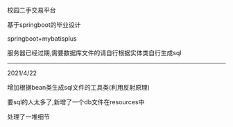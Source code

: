 校园二手交易平台

基于springboot的毕业设计

springboot+mybatisplus

服务器已经过期,需要数据库文件的请自行根据实体类自行生成sql

-----------------------------------------------
2021/4/22

增加根据bean类生成sql文件的工具类(利用反射原理)

要sql的人太多了,新增了一个db文件在resources中

处理了一堆细节
